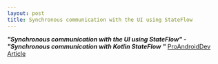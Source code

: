 ```yaml
---
layout: post
title: Synchronous communication with the UI using StateFlow
---
```

***"Synchronous communication with the UI using StateFlow" - "Synchronous communication with Kotlin StateFlow "*** [ProAndroidDev Article](https://proandroiddev.com/synchronous-communication-with-the-ui-using-stateflow-74f6ed68eff5)